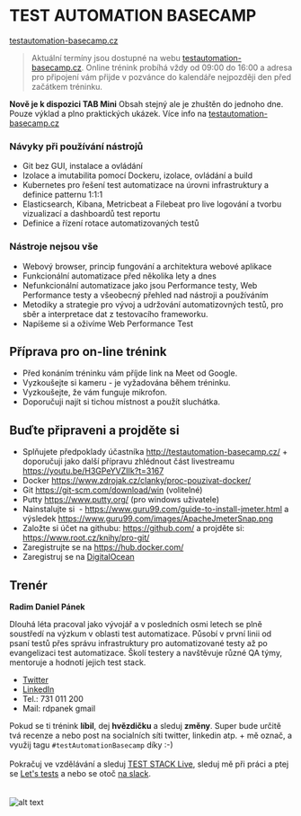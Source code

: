 # TEST AUTOMATION BASECAMP
[testautomation-basecamp.cz](https://www.testautomation-basecamp.cz/)

> Aktuální termíny jsou dostupné na webu [testautomation-basecamp.cz](https://www.testautomation-basecamp.cz/). Online trénink probíhá vždy od 09:00 do 16:00 a adresa pro připojení vám přijde v pozvánce do kalendáře nejpozději den před začátkem tréninku.

**Nově je k dispozici TAB Mini** Obsah stejný ale je zhuštěn do jednoho dne. Pouze výklad a plno praktických ukázek. Více info na [testautomation-basecamp.cz](https://www.testautomation-basecamp.cz/)

### Návyky při používání nástrojů
* Git bez GUI, instalace a ovládání
* Izolace a imutabilita pomocí Dockeru, izolace, ovládání a build
* Kubernetes pro řešení test automatizace na úrovni infrastruktury a definice patternu 1:1:1
* Elasticsearch, Kibana, Metricbeat a Filebeat pro live logování a tvorbu vizualizací a dashboardů test reportu
* Definice a řízení rotace automatizovaných testů

### Nástroje nejsou vše
* Webový browser, princip fungování a architektura webové aplikace
* Funkcionální automatizace před několika lety a dnes
* Nefunkcionální automatizace jako jsou Performance testy, Web Performance testy a všeobecný přehled nad nástroji a používáním
* Metodiky a strategie pro vývoj a udržování automatizovných testů, pro sběr a interpretace dat z testovacího frameworku.
* Napíšeme si a oživíme Web Performance Test

## Příprava pro on-line trénink

* Před konáním tréninku vám příjde link na Meet od Google.
* Vyzkoušejte si kameru - je vyžadována během tréninku.
* Vyzkoušejte, že vám funguje mikrofon.
* Doporučuji najít si tichou místnost a použít sluchátka.

## Buďte připraveni a projděte si
* Splňujete předpoklady účastníka http://testautomation-basecamp.cz/ + doporučuji jako další přípravu zhlédnout část livestreamu https://youtu.be/H3GPeYVZIIk?t=3167
* Docker https://www.zdrojak.cz/clanky/proc-pouzivat-docker/
* Git https://git-scm.com/download/win (volitelné)
* Putty https://www.putty.org/ (pro windows uživatele)
* Nainstalujte si  - https://www.guru99.com/guide-to-install-jmeter.html a výsledek https://www.guru99.com/images/ApacheJmeterSnap.png
* Založte si účet na githubu: https://github.com/ a projděte si:  https://www.root.cz/knihy/pro-git/
* Zaregistrujte se na https://hub.docker.com/
* Zaregistruj se na [DigitalOcean](https://m.do.co/c/d3a11bf7b094)




## Trenér
**Radim Daniel Pánek**

Dlouhá léta pracoval jako vývojář a v posledních osmi letech se plně soustředí na výzkum v oblasti test automatizace. Působí v první linii od psaní testů přes správu infrastruktury pro automatizované testy až po evangelizaci test automatizace. Školí testery a navštěvuje různé QA týmy, mentoruje a hodnotí jejich test stack.

* [Twitter](https://twitter.com/RDPanek)
* [LinkedIn](https://www.linkedin.com/in/rdpanek/) 
* Tel.: 731 011 200
* Mail: rdpanek gmail

Pokud se ti trénink **líbil**, dej **hvězdičku** a sleduj **změny**. Super bude určitě tvá recenze a nebo post na socialních síti twitter, linkedin atp. + mě označ, a využij tagu `#testAutomationBasecamp` díky :-) 
<br/>
<br/>
Pokračuj ve vzdělávání a sleduj [TEST STACK Live](https://www.youtube.com/c/teststack), sleduj mě při práci a ptej se [Let's tests](https://www.twitch.tv/rdpanek/videos) a nebo se otoč [na slack](http://bit.ly/test-stack).
<br/>
<br/>
<br/>
![alt text](https://www.testautomation-basecamp.cz/tabMini.png "TEST AUTOMATION BASECAMP")

